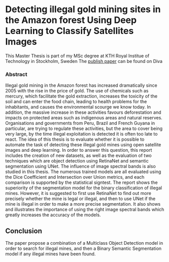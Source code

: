 # Detecting illegal gold mining sites in the Amazon forest Using Deep Learning to Classify Satellites Images
This Master Thesis is part of my MSc degree at KTH Royal Institue of Technology in Stockholm, Sweden
The [publish paper](https://www.diva-portal.org/smash/record.jsf?pid=diva2%3A1633659&dswid=-1136) can be found on Diva

### Abstract
Illegal gold mining in the Amazon forest has increased dramatically since 2005 
with the rise in the price of gold. The use of chemicals such as mercury, which 
facilitate the gold extraction, increases the toxicity of the soil and can enter the food
chain, leading to health problems for the inhabitants, and causes the environmental
scourge we know today. In addition, the massive increase in these activities favours
deforestation and impacts on protected areas such as indigenous areas and natural
reserves. Organisations and governments from Peru, Brazil and French Guyana in
particular, are trying to regulate these activities, but the area to cover being very large,
by the time illegal exploitation is detected it is often too late to react.
The idea of this thesis is to evaluate whether it is possible to automate the task of
detecting these illegal gold mines using open satellite images and deep learning. In
order to answer this question, this report includes the creation of new datasets, as
well as the evaluation of two techniques which are object detection using RetinaNet
and semantic segmentation using U­Net. The influence of image spectral bands is also
studied in this thesis. The numerous trained models are all evaluated using the Dice
Coefficient and Intersection over Union metrics, and each comparison is supported by
the statistical sign­test.
The report shows the superiority of the segmentation model for the binary
classification of illegal mines. However, it is suggested to first use RetinaNet to find out
more precisely whether the mine is legal or illegal, and then to use U­Net if the mine is
illegal in order to make a more precise segmentation. It also shows and illustrates
the importance of using the right image spectral bands which greatly increases the
accuracy of the models.

## Conclusion 
The paper propose a combination of a Multiclass Object Detection model in order to search for illegal mines, and then a Binary Semantic Segmentation model if any illegal mines have been found.
